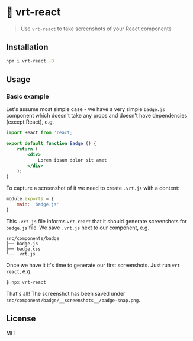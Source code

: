 # 📸 vrt-react

> Use `vrt-react` to take screenshots of your React components

## Installation

```sh
npm i vrt-react -D
```

## Usage

### Basic example

Let's assume most simple case - we have a very simple `badge.js` component which doesn't take any props and doesn't have dependencies (except React), e.g.

```jsx
import React from 'react;

export default function Badge () {
    return (
        <div>
            Lorem ipsum dolor sit amet
        </div>
    );
}
```

To capture a screenshot of it we need to create `.vrt.js` with a content:

```js
module.exports = {
    main: 'badge.js'
}
```

This `.vrt.js` file informs `vrt-react` that it should generate screenshots for `badge.js` file. We save `.vrt.js` next to our component, e.g.

```
src/components/badge
├── badge.js
├── badge.css
└── .vrt.js
```

Once we have it it's time to generate our first screenshots. Just run `vrt-react`, e.g.

```sh
$ npx vrt-react 
```

That's all! The screenshot has been saved under `src/component/badge/__screenshots__/badge-snap.png`.

### 

## License

MIT
